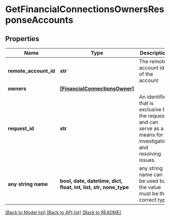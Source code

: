 # GetFinancialConnectionsOwnersResponseAccounts


## Properties
Name | Type | Description | Notes
------------ | ------------- | ------------- | -------------
**remote_account_id** | **str** | The remote account id of the account | 
**owners** | [**[FinancialConnectionsOwner]**](FinancialConnectionsOwner.md) |  | 
**request_id** | **str** | An identifier that is exclusive to the request and can serve as a means for investigating and resolving issues. | 
**any string name** | **bool, date, datetime, dict, float, int, list, str, none_type** | any string name can be used but the value must be the correct type | [optional]

[[Back to Model list]](../README.md#documentation-for-models) [[Back to API list]](../README.md#documentation-for-api-endpoints) [[Back to README]](../README.md)


